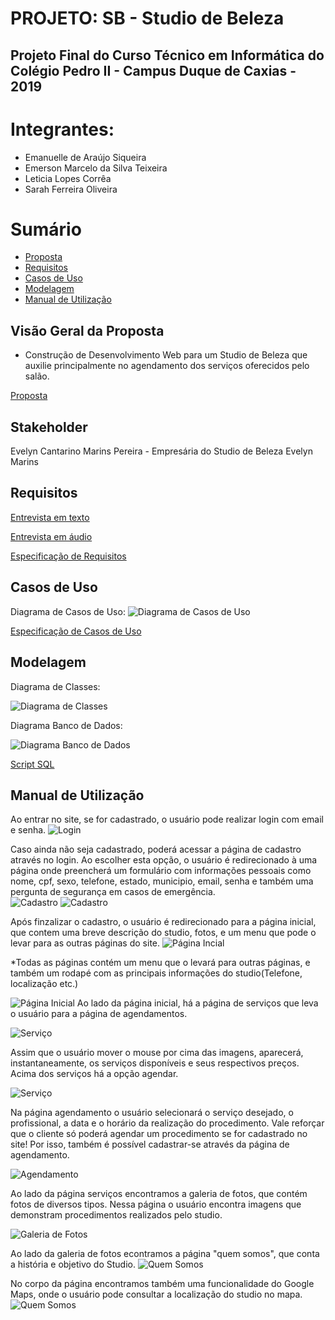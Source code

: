 # PROJETO: SB - Studio de Beleza
## Projeto Final do Curso Técnico em Informática do Colégio Pedro II - Campus Duque de Caxias - 2019

# Integrantes:
- Emanuelle de Araújo Siqueira
- Emerson Marcelo da Silva Teixeira
- Leticia Lopes Corrêa
- Sarah Ferreira Oliveira

# Sumário
- [Proposta](#Visão-Geral-da-Proposta)
- [Requisitos](#Requisitos)
- [Casos de Uso](#Casos-de-Uso)
- [Modelagem](#Modelagem)
- [Manual de Utilização](#Manual-de-Utilização)

## Visão Geral da Proposta
- Construção de Desenvolvimento Web para um Studio de Beleza que auxilie principalmente no agendamento dos serviços oferecidos pelo salão.

[Proposta](https://github.com/cp2-dc-info-projeto-final/sb-studio-de-beleza/blob/master/Documentacao/proposta.md)

## Stakeholder
 Evelyn Cantarino Marins Pereira - Empresária do Studio de Beleza Evelyn Marins

## Requisitos
[Entrevista em texto](https://github.com/cp2-dc-info-projeto-final/sb-studio-de-beleza/blob/master/Documentacao/entrevista.md)

[Entrevista em áudio](https://github.com/cp2-dc-info-projeto-final/sb-studio-de-beleza/blob/master/Documentacao/entrevista.mp3)

[Especificação de Requisitos](https://github.com/cp2-dc-info-projeto-final/sb-studio-de-beleza/blob/master/Documentacao/requisitos.md)

## Casos de Uso
Diagrama de Casos de Uso:
![Diagrama de Casos de Uso](Documentacao/Diagrama_de_Casos_de_Uso/diagrama-casos-de-uso.png)

[Especificação de Casos de Uso](https://github.com/cp2-dc-info-projeto-final/sb-studio-de-beleza/blob/master/Documentacao/casos-de-uso.md)

## Modelagem
Diagrama de Classes:

![Diagrama de Classes](Documentacao/Diagrama_de_Classes/Diagrama_de_classes.png)

Diagrama Banco de Dados:

![Diagrama Banco de Dados](Documentacao/Diagrama_Banco_de_Dados/diagrama_BD.png)

[Script SQL](Projeto/schema.sql) 

## Manual de Utilização
 Ao entrar no site, se for cadastrado, o usuário pode realizar login com email e senha. 
 ![Login](Documentacao/login.png)

 Caso ainda não seja cadastrado, poderá acessar a página de cadastro através no login. Ao escolher esta opção, o usuário é redirecionado à uma página onde preencherá um formulário com informações pessoais como nome, cpf, sexo, telefone, estado, municipio, email, senha e também uma pergunta de segurança em casos de emergência.  
   ![Cadastro](Documentacao/cadastro1.png)
    ![Cadastro](Documentacao/cadastro2.png)
   
   Após finzalizar o cadastro, o usuário é redirecionado para a página inicial, que contem uma breve descrição do studio, fotos, e um menu que pode o levar para as outras páginas do site.
    ![Página Incial](Documentacao/pagini1.png)
    
   *Todas as páginas contém um menu que o levará para outras páginas, e também um rodapé com as principais informações do studio(Telefone, localização etc.) 
    
   ![Página Inicial](Documentacao/pagini2.png)
 Ao lado da página inicial, há a página de serviços que leva o usuário para a página de agendamentos. 
    
   ![Serviço](Documentacao/servico1.png)

   Assim que o usuário mover o mouse por cima das imagens, aparecerá, instantaneamente, os serviços disponíveis e seus respectivos preços. Acima dos serviços há a opção agendar.

   ![Serviço](Documentacao/servico2.png)
   
   Na página agendamento o usuário selecionará o serviço desejado, o profissional, a data e o horário da realização do procedimento. Vale reforçar que o cliente só poderá agendar um procedimento se for cadastrado no site! Por isso, também é possível cadastrar-se através da página de agendamento.

   ![Agendamento](Documentacao/agend.png)

   Ao lado da página serviços encontramos a galeria de fotos, que contém fotos de diversos tipos. Nessa página o usuário encontra imagens que demonstram procedimentos realizados pelo studio.

   ![Galeria de Fotos](Documentacao/galeria.png) 

   Ao lado da galeria de fotos econtramos a página "quem somos", que conta a história e objetivo do Studio. 
          ![Quem Somos](Documentacao/quems1.png)
  
  No corpo da página encontramos também uma funcionalidade do Google Maps, onde o usuário pode consultar a localização do studio no mapa. 
      ![Quem Somos](Documentacao/quems2.png)

